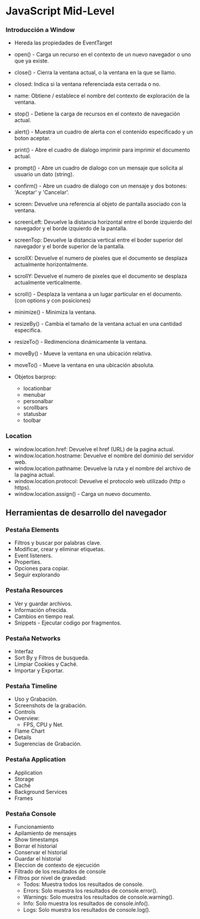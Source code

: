 # JavaScript Mid-Level

### Introducción a Window

- Hereda las propiedades de EventTarget
- open() - Carga un recurso en el contexto de un nuevo navegador o uno que ya existe.
- close() - Cierra la ventana actual, o la ventana en la que se llamo.
- closed: Indica si la ventana referenciada esta cerrada o no.
- name: Obtiene / establece el nombre del contexto de exploración de la ventana.
- stop() - Detiene la carga de recursos en el contexto de navegación actual.
- alert() - Muestra un cuadro de alerta con el contenido especificado y un boton aceptar.
- print() - Abre el cuadro de dialogo imprimir para imprimir el documento actual.
- prompt() - Abre un cuadro de dialogo con un mensaje que solicita al usuario un dato (string).
- confirm() - Abre un cuadro de dialogo con un mensaje y dos botones: 'Aceptar' y 'Cancelar'.

- screen: Devuelve una referencia al objeto de pantalla asociado con la ventana.
- screenLeft: Devuelve la distancia horizontal entre el borde izquierdo del navegador y el borde izquierdo de la pantalla.
- screenTop: Devuelve la distancia vertical entre el boder superior del navegador y el borde superior de la pantalla.
- scrollX: Devuelve el numero de pixeles que el documento se desplaza actualmente horizontalmente.
- scrollY: Devuelve el numero de pixeles que el documento se desplaza actualmente verticalmente.
- scroll() - Desplaza la ventana a un lugar particular en el documento. (con options y con posiciones)

- minimize() - Minimiza la ventana.
- resizeBy() - Cambia el tamaño de la ventana actual en una cantidad especifica.
- resizeTo() - Redimenciona dinámicamente la ventana.
- moveBy() - Mueve la ventana en una ubicación relativa.
- moveTo() - Mueve la ventana en una ubicación absoluta.

- Objetos barprop:
  - locationbar
  - menubar
  - personalbar
  - scrollbars
  - statusbar
  - toolbar

### Location

- window.location.href: Devuelve el href (URL) de la pagina actual.
- window.location.hostname: Devuelve el nombre del dominio del servidor web.
- window.location.pathname: Devuelve la ruta y el nombre del archivo de la pagina actual.
- window.location.protocol: Devuelve el protocolo web utilizado (http o https).
- window.location.assign() - Carga un nuevo documento.

## Herramientas de desarrollo del navegador

### Pestaña Elements

- Filtros y buscar por palabras clave.
- Modificar, crear y eliminar etiquetas.
- Event listeners.
- Properties.
- Opciones para copiar.
- Seguir explorando

### Pestaña Resources

- Ver y guardar archivos.
- Información ofrecida.
- Cambios en tiempo real.
- Snippets - Ejecutar codigo por fragmentos.

### Pestaña Networks

- Interfaz
- Sort By y Filtros de busqueda.
- Limpiar Cookies y Caché.
- Importar y Exportar.

### Pestaña Timeline

- Uso y Grabación.
- Screenshots de la grabación.
- Controls
- Overview:
  - FPS, CPU y Net.
- Flame Chart
- Details
- Sugerencias de Grabación.

### Pestaña Application

- Application
- Storage
- Caché
- Background Services
- Frames

### Pestaña Console

- Funcionamiento
- Apilamiento de mensajes
- Show timestamps
- Borrar el historial
- Conservar el historial
- Guardar el historial
- Eleccion de contexto de ejecución
- Filtrado de los resultados de console
- Filtros por nivel de gravedad:
  - Todos: Muestra todos los resultados de console.
  - Errors: Solo muestra los resultados de console.error().
  - Warnings: Solo muestra los resultados de console.warning().
  - Info: Solo muestra los resultados de console.info().
  - Logs: Solo muestra los resultados de console.log().
